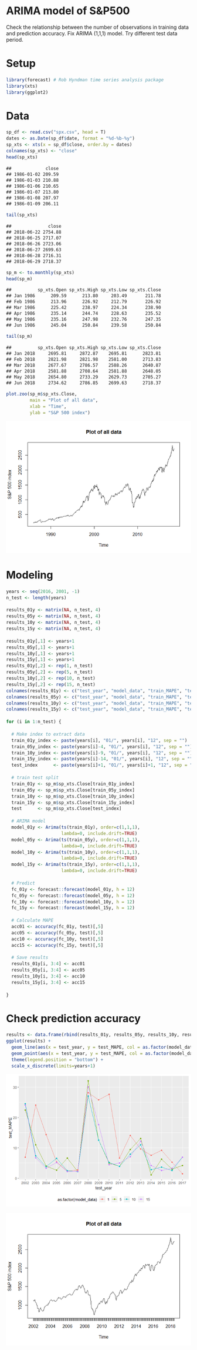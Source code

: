 ARIMA model of S&P500
================

Check the relationship between the number of observations in training data and prediction accuracy. Fix ARIMA (1,1,1) model. Try different test data period.

Setup
=====

``` r
library(forecast) # Rob Hyndman time series analysis package
library(xts)
library(ggplot2)
```

Data
====

``` r
sp_df <- read.csv("spx.csv", head = T)
dates <- as.Date(sp_df$date, format = "%d-%b-%y")
sp_xts <- xts(x = sp_df$close, order.by = dates)
colnames(sp_xts) <- "close"
head(sp_xts)
```

    ##             close
    ## 1986-01-02 209.59
    ## 1986-01-03 210.88
    ## 1986-01-06 210.65
    ## 1986-01-07 213.80
    ## 1986-01-08 207.97
    ## 1986-01-09 206.11

``` r
tail(sp_xts)
```

    ##              close
    ## 2018-06-22 2754.88
    ## 2018-06-25 2717.07
    ## 2018-06-26 2723.06
    ## 2018-06-27 2699.63
    ## 2018-06-28 2716.31
    ## 2018-06-29 2718.37

``` r
sp_m <- to.monthly(sp_xts)
head(sp_m)
```

    ##          sp_xts.Open sp_xts.High sp_xts.Low sp_xts.Close
    ## Jan 1986      209.59      213.80     203.49       211.78
    ## Feb 1986      213.96      226.92     212.79       226.92
    ## Mar 1986      225.42      238.97     224.34       238.90
    ## Apr 1986      235.14      244.74     228.63       235.52
    ## May 1986      235.16      247.98     232.76       247.35
    ## Jun 1986      245.04      250.84     239.58       250.84

``` r
tail(sp_m)
```

    ##          sp_xts.Open sp_xts.High sp_xts.Low sp_xts.Close
    ## Jan 2018     2695.81     2872.87    2695.81      2823.81
    ## Feb 2018     2821.98     2821.98    2581.00      2713.83
    ## Mar 2018     2677.67     2786.57    2588.26      2640.87
    ## Apr 2018     2581.88     2708.64    2581.88      2648.05
    ## May 2018     2654.80     2733.29    2629.73      2705.27
    ## Jun 2018     2734.62     2786.85    2699.63      2718.37

``` r
plot.zoo(sp_m$sp_xts.Close,
         main = "Plot of all data",
         xlab = "Time",
         ylab = "S&P 500 index")
```

![](ARIMA_model_sp500_files/figure-markdown_github/unnamed-chunk-5-1.png)

Modeling
========

``` r
years <- seq(2016, 2001, -1)
n_test <- length(years)

results_01y <- matrix(NA, n_test, 4)
results_05y <- matrix(NA, n_test, 4)
results_10y <- matrix(NA, n_test, 4)
results_15y <- matrix(NA, n_test, 4)

results_01y[,1] <- years+1
results_05y[,1] <- years+1
results_10y[,1] <- years+1
results_15y[,1] <- years+1
results_01y[,2] <- rep(1, n_test)
results_05y[,2] <- rep(5, n_test)
results_10y[,2] <- rep(10, n_test)
results_15y[,2] <- rep(15, n_test)
colnames(results_01y) <- c("test_year", "model_data", "train_MAPE", "test_MAPE")
colnames(results_05y) <- c("test_year", "model_data", "train_MAPE", "test_MAPE")
colnames(results_10y) <- c("test_year", "model_data", "train_MAPE", "test_MAPE")
colnames(results_15y) <- c("test_year", "model_data", "train_MAPE", "test_MAPE")

for (i in 1:n_test) {

  # Make index to extract data
  train_01y_index <- paste(years[i], "01/", years[i], "12", sep = "")
  train_05y_index <- paste(years[i]-4, "01/", years[i], "12", sep = "")
  train_10y_index <- paste(years[i]-9, "01/", years[i], "12", sep = "")
  train_15y_index <- paste(years[i]-14, "01/", years[i], "12", sep = "")
  test_index      <- paste(years[i]+1, "01/", years[i]+1, "12", sep = "")

  # train test split
  train_01y <- sp_m$sp_xts.Close[train_01y_index]
  train_05y <- sp_m$sp_xts.Close[train_05y_index]
  train_10y <- sp_m$sp_xts.Close[train_10y_index]
  train_15y <- sp_m$sp_xts.Close[train_15y_index]
  test      <- sp_m$sp_xts.Close[test_index]  

  # ARIMA model
  model_01y <- Arima(ts(train_01y), order=c(1,1,1), 
                     lambda=0, include.drift=TRUE)
  model_05y <- Arima(ts(train_05y), order=c(1,1,1), 
                     lambda=0, include.drift=TRUE)
  model_10y <- Arima(ts(train_10y), order=c(1,1,1), 
                     lambda=0, include.drift=TRUE)
  model_15y <- Arima(ts(train_15y), order=c(1,1,1), 
                     lambda=0, include.drift=TRUE)
  
  # Predict
  fc_01y <- forecast::forecast(model_01y, h = 12)
  fc_05y <- forecast::forecast(model_05y, h = 12)
  fc_10y <- forecast::forecast(model_10y, h = 12)
  fc_15y <- forecast::forecast(model_15y, h = 12)

  # Calculate MAPE
  acc01 <- accuracy(fc_01y, test)[,5]
  acc05 <- accuracy(fc_05y, test)[,5]
  acc10 <- accuracy(fc_10y, test)[,5]
  acc15 <- accuracy(fc_15y, test)[,5]
  
  # Save results
  results_01y[i, 3:4] <- acc01
  results_05y[i, 3:4] <- acc05
  results_10y[i, 3:4] <- acc10
  results_15y[i, 3:4] <- acc15

}
```

Check prediction accuracy
=========================

``` r
results <- data.frame(rbind(results_01y, results_05y, results_10y, results_15y))
ggplot(results) +
  geom_line(aes(x = test_year, y = test_MAPE, col = as.factor(model_data))) +
  geom_point(aes(x = test_year, y = test_MAPE, col = as.factor(model_data))) + 
  theme(legend.position = "bottom") +
  scale_x_discrete(limits=years+1)
```

![](ARIMA_model_sp500_files/figure-markdown_github/unnamed-chunk-7-1.png)

![](ARIMA_model_sp500_files/figure-markdown_github/unnamed-chunk-8-1.png)
